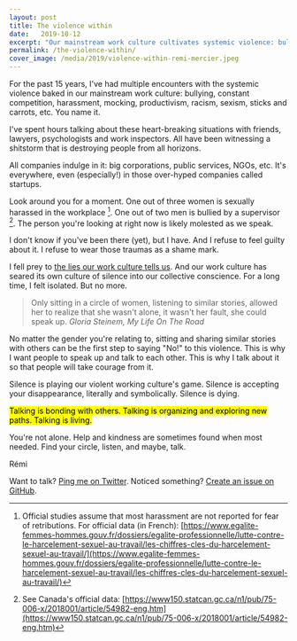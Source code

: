 ```yaml
---
layout: post
title: The violence within
date:   2019-10-12
excerpt: "Our mainstream work culture cultivates systemic violence: bullying, constant competition, sexism, etc. You name it. What if talking about could empower and protect us?"
permalink: /the-violence-within/
cover_image: /media/2019/violence-within-remi-mercier.jpeg
---
```


For the past 15 years, I've had multiple encounters with the systemic violence baked in our mainstream work culture: bullying, constant competition, harassment, mocking, productivism, racism, sexism, sticks and carrots, etc. You name it.

I've spent hours talking about these heart-breaking situations with friends, lawyers, psychologists and work inspectors. All have been witnessing a shitstorm that is destroying people from all horizons.

All companies indulge in it: big corporations, public services, NGOs, etc. It's everywhere, even (especially!) in those over-hyped companies called startups.

Look around you for a moment. One out of three women is sexually harassed in the workplace [^1]. One out of two men is bullied by a supervisor [^2]. The person you're looking at right now is likely molested as we speak.

I don't know if you've been there (yet), but I have. And I refuse to feel guilty about it. I refuse to wear those traumas as a shame mark.

I fell prey to [the lies our work culture tells us](https://dev.to/ronsoak/the-lies-and-lack-of-self-respect-that-lead-to-burnout-5007). And our work culture has seared its own culture of silence into our collective conscience. For a long time, I felt isolated. But no more.

<blockquote>Only sitting in a circle of women, listening to similar stories, allowed her to realize that she wasn't alone, it wasn't her fault, she could speak up. <cite>Gloria Steinem, My Life On The Road</cite></blockquote>

No matter the gender you're relating to, sitting and sharing similar stories with others can be the first step to saying "No!" to this violence. This is why I want people to speak up and talk to each other. This is why I talk about it so that people will take courage from it.

Silence is playing our violent working culture's game. Silence is accepting your disappearance, literally and symbolically. Silence is dying.

<mark>Talking is bonding with others. Talking is organizing and exploring new paths. Talking is living.</mark>

You're not alone. Help and kindness are sometimes found when most needed. Find your circle, listen, and maybe, talk.

Rémi

Want to talk? [Ping me on Twitter](https://twitter.com/mercier_remi). Noticed something? [Create an issue on GitHub](https://github.com/merciremi/remicodes/issues/new).

[^1]: Official studies assume that most harassment are not reported for fear of retributions. For official data (in French): [https://www.egalite-femmes-hommes.gouv.fr/dossiers/egalite-professionnelle/lutte-contre-le-harcelement-sexuel-au-travail/les-chiffres-cles-du-harcelement-sexuel-au-travail/](https://www.egalite-femmes-hommes.gouv.fr/dossiers/egalite-professionnelle/lutte-contre-le-harcelement-sexuel-au-travail/les-chiffres-cles-du-harcelement-sexuel-au-travail/)
[^2]: See Canada's official data: [https://www150.statcan.gc.ca/n1/pub/75-006-x/2018001/article/54982-eng.htm](https://www150.statcan.gc.ca/n1/pub/75-006-x/2018001/article/54982-eng.htm)
